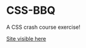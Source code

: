 # CSS-BBQ
A CSS crash course exercise!

[Site visible here](https://myelectricsheep.github.io/CSS-BBQ/)
